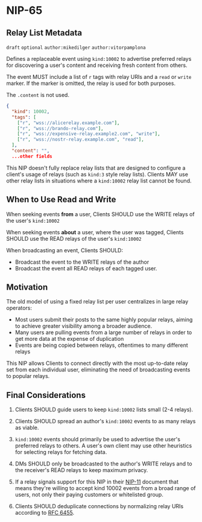 NIP-65
======

Relay List Metadata
-------------------

`draft` `optional` `author:mikedilger` `author:vitorpamplona`

Defines a replaceable event using `kind:10002` to advertise preferred relays for discovering a user's content and receiving fresh content from others.

The event MUST include a list of `r` tags with relay URIs and a `read` or `write` marker. If the marker is omitted, the relay is used for both purposes.

The `.content` is not used.

```json
{
  "kind": 10002,
  "tags": [
    ["r", "wss://alicerelay.example.com"],
    ["r", "wss://brando-relay.com"],
    ["r", "wss://expensive-relay.example2.com", "write"],
    ["r", "wss://nostr-relay.example.com", "read"],
  ],
  "content": "",
  ...other fields
```

This NIP doesn't fully replace relay lists that are designed to configure a client's usage of relays (such as `kind:3` style relay lists). Clients MAY use other relay lists in situations where a `kind:10002` relay list cannot be found.

## When to Use Read and Write

When seeking events **from** a user, Clients SHOULD use the WRITE relays of the user's `kind:10002`

When seeking events **about** a user, where the user was tagged, Clients SHOULD use the READ relays of the user's `kind:10002` 

When broadcasting an event, Clients SHOULD:

- Broadcast the event to the WRITE relays of the author
- Broadcast the event all READ relays of each tagged user. 

## Motivation

The old model of using a fixed relay list per user centralizes in large relay operators: 

  - Most users submit their posts to the same highly popular relays, aiming to achieve greater visibility among a broader audience.
  - Many users are pulling events from a large number of relays in order to get more data at the expense of duplication
  - Events are being copied between relays, oftentimes to many different relays
  
This NIP allows Clients to connect directly with the most up-to-date relay set from each individual user, eliminating the need of broadcasting events to popular relays. 

## Final Considerations

1. Clients SHOULD guide users to keep `kind:10002` lists small (2-4 relays). 

2. Clients SHOULD spread an author's `kind:10002` events to as many relays as viable. 

3. `kind:10002` events should primarily be used to advertise the user's preferred relays to others. A user's own client may use other heuristics for selecting relays for fetching data.

4. DMs SHOULD only be broadcasted to the author's WRITE relays and to the receiver's READ relays to keep maximum privacy. 

5. If a relay signals support for this NIP in their [NIP-11](11.md) document that means they're willing to accept kind 10002 events from a broad range of users, not only their paying customers or whitelisted group.

6. Clients SHOULD deduplicate connections by normalizing relay URIs according to [RFC 6455](https://www.rfc-editor.org/rfc/rfc6455.html#section-3).
